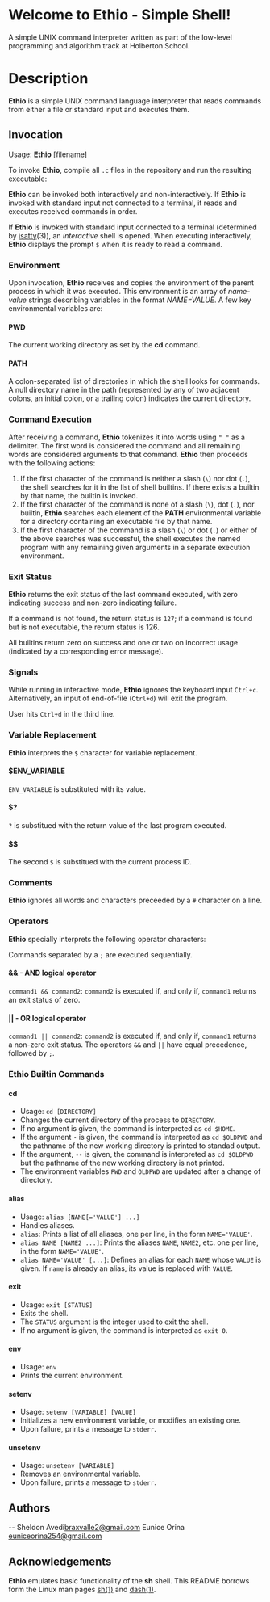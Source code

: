 # Welcome to Ethio - Simple Shell!

A simple UNIX command interpreter written as part of the low-level programming and algorithm track at Holberton School.


#  Description

**Ethio** is a simple UNIX command language interpreter that reads commands from either a file or standard input and executes them.

## Invocation

Usage:  **Ethio**  [filename]

To invoke  **Ethio**, compile all  `.c`  files in the repository and run the resulting executable:

**Ethio** can be invoked both interactively and non-interactively. If **Ethio** is invoked with standard input not connected to a terminal, it reads and executes received commands in order.

If **Ethio** is invoked with standard input connected to a terminal (determined by [isatty](https://linux.die.net/man/3/isatty)(3)), an _interactive_ shell is opened. When executing interactively, **Ethio** displays the prompt `$` when it is ready to read a command.

### Environment

Upon invocation,  **Ethio**  receives and copies the environment of the parent process in which it was executed. This environment is an array of  _name-value_  strings describing variables in the format  _NAME=VALUE_. A few key environmental variables are:
#### PWD
The current working directory as set by the  **cd**  command.
#### PATH
A colon-separated list of directories in which the shell looks for commands. A null directory name in the path (represented by any of two adjacent colons, an initial colon, or a trailing colon) indicates the current directory.

### Command Execution
After receiving a command,  **Ethio**  tokenizes it into words using  `" "`  as a delimiter. The first word is considered the command and all remaining words are considered arguments to that command.  **Ethio**  then proceeds with the following actions:

1.  If the first character of the command is neither a slash (`\`) nor dot (`.`), the shell searches for it in the list of shell builtins. If there exists a builtin by that name, the builtin is invoked.
2.  If the first character of the command is none of a slash (`\`), dot (`.`), nor builtin,  **Ethio**  searches each element of the  **PATH**  environmental variable for a directory containing an executable file by that name.
3.  If the first character of the command is a slash (`\`) or dot (`.`) or either of the above searches was successful, the shell executes the named program with any remaining given arguments in a separate execution environment.

### Exit Status
**Ethio**  returns the exit status of the last command executed, with zero indicating success and non-zero indicating failure.

If a command is not found, the return status is  `127`; if a command is found but is not executable, the return status is 126.

All builtins return zero on success and one or two on incorrect usage (indicated by a corresponding error message).
### Signals
While running in interactive mode,  **Ethio**  ignores the keyboard input  `Ctrl+c`. Alternatively, an input of end-of-file (`Ctrl+d`) will exit the program.

User hits  `Ctrl+d`  in the third line.
### Variable Replacement
**Ethio** interprets the `$` character for variable replacement.
#### $ENV_VARIABLE

`ENV_VARIABLE`  is substituted with its value.
#### $?
`?` is substitued with the return value of the last program executed.
#### $$

The second  `$`  is substitued with the current process ID.
### Comments
**Ethio** ignores all words and characters preceeded by a `#` character on a line.
### Operators
**Ethio**  specially interprets the following operator characters:

Commands separated by a  `;`  are executed sequentially.
#### && - AND logical operator
`command1 && command2`:  `command2`  is executed if, and only if,  `command1`  returns an exit status of zero.
#### || - OR logical operator
`command1 || command2`:  `command2`  is executed if, and only if,  `command1`  returns a non-zero exit status.
The operators `&&` and `||` have equal precedence, followed by `;`.
### Ethio Builtin Commands
#### cd
-   Usage:  `cd [DIRECTORY]`
-   Changes the current directory of the process to  `DIRECTORY`.
-   If no argument is given, the command is interpreted as  `cd $HOME`.
-   If the argument  `-`  is given, the command is interpreted as  `cd $OLDPWD`  and the pathname of the new working directory is printed to standad output.
-   If the argument,  `--`  is given, the command is interpreted as  `cd $OLDPWD`  but the pathname of the new working directory is not printed.
-   The environment variables  `PWD`  and  `OLDPWD`  are updated after a change of directory.
#### alias
-   Usage:  `alias [NAME[='VALUE'] ...]`
-   Handles aliases.
-   `alias`: Prints a list of all aliases, one per line, in the form  `NAME='VALUE'`.
-   `alias NAME [NAME2 ...]`: Prints the aliases  `NAME`,  `NAME2`, etc. one per line, in the form  `NAME='VALUE'`.
-   `alias NAME='VALUE' [...]`: Defines an alias for each  `NAME`  whose  `VALUE`  is given. If  `name`  is already an alias, its value is replaced with  `VALUE`.
#### exit
-   Usage:  `exit [STATUS]`
-   Exits the shell.
-   The  `STATUS`  argument is the integer used to exit the shell.
-   If no argument is given, the command is interpreted as  `exit 0`.
#### env
-   Usage:  `env`
-   Prints the current environment.
#### setenv
-   Usage:  `setenv [VARIABLE] [VALUE]`
-   Initializes a new environment variable, or modifies an existing one.
-   Upon failure, prints a message to  `stderr`.
#### unsetenv
-   Usage:  `unsetenv [VARIABLE]`
-   Removes an environmental variable.
-   Upon failure, prints a message to  `stderr`.
## Authors
-- Sheldon Avedi<braxvalle2@gmail.com> 
   Eunice Orina <euniceorina254@gmail.com>
## Acknowledgements
**Ethio** emulates basic functionality of the **sh** shell. This README borrows form the Linux man pages [sh(1)](https://linux.die.net/man/1/sh) and [dash(1)](https://linux.die.net/man/1/dash).
